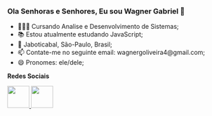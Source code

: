 
<link rel="stylesheet" href="https://cdn.jsdelivr.net/gh/devicons/devicon@v2.15.1/devicon.min.css">
          
### Ola Senhoras e Senhores, Eu sou Wagner Gabriel 👋

<ul>
  <li>👨🏽‍🎓 Cursando Analise e Desenvolvimento de Sistemas;</li>
  <li>📚 Estou atualmente estudando JavaScript;</li>
  <li>📍 Jaboticabal, São-Paulo, Brasil;</li>
  <li>📫 Contate-me no seguinte email: wagnergoliveira4@gmail.com;</li>
  <li>😄 Pronomes: ele/dele;</li>
</ul>

<span><strong>Redes Sociais</strong></span>
<div>
  <a href="https://www.linkedin.com/in/wagner-souza-0854a4228/">
    <img src="https://cdn.jsdelivr.net/gh/devicons/devicon/icons/linkedin/linkedin-original.svg" width="50"/>
  </a>
  <a href="https://instagram.com/_wagner.souza?igshid=YmJhNjkzNzY=">
    <img src="https://png.pngtree.com/png-vector/20221018/ourmid/pngtree-instagram-social-platform-icon-png-image_6315976.png" width="50"/>
  </a>
</div>



